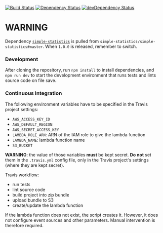 [![Build Status](https://travis-ci.org/innowatio/iwwa-lambda-standard-deviation.svg?branch=master)](https://travis-ci.org/innowatio/iwwa-lambda-standard-deviation)
[![Dependency Status](https://david-dm.org/innowatio/iwwa-lambda-standard-deviation.svg)](https://david-dm.org/innowatio/iwwa-lambda-standard-deviation)
[![devDependency Status](https://david-dm.org/innowatio/iwwa-lambda-standard-deviation/dev-status.svg)](https://david-dm.org/innowatio/iwwa-lambda-standard-deviation#info=devDependencies)

# WARNING

Dependency [`simple-statistics`](https://github.com/simple-statistics/simple-statistics/)
is pulled from `simple-statistics/simple-statistics#master`. When `1.0.0` is
released, remember to switch.

### Development

After cloning the repository, run `npm install` to install dependencies, and
`npm run dev` to start the development environment that runs tests and lints
source code on file save.

### Continuous Integration

The following environment variables have to be specified in the Travis project
settings:

- `AWS_ACCESS_KEY_ID`
- `AWS_DEFAULT_REGION`
- `AWS_SECRET_ACCESS_KEY`
- `LAMBDA_ROLE_ARN`: ARN of the IAM role to give the lambda function
- `LAMBDA_NAME`: lambda function name
- `S3_BUCKET`

**WARNING**: the value of those variables **must** be kept secret. **Do not**
set them in the `.travis.yml` config file, only in the Travis project's
settings (where they are kept secret).

Travis workflow:

- run tests
- lint source code
- build project into zip bundle
- upload bundle to S3
- create/update the lambda function

If the lambda function does not exist, the script creates it. However, it does
not configure event sources and other parameters. Manual intervention is
therefore required.
